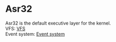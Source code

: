 # Asr32
Asr32 is the default executive layer for the kernel.</br>
VFS: <a href="vfs.md">VFS</a></br>
Event system: <a href="event_system.md">Event system</a></br> 